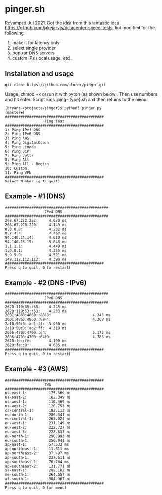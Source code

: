 # pinger.sh
Revamped Jul 2021. Got the idea from this fantastic idea https://github.com/jakejarvis/datacenter-speed-tests, but modified for the following:

1) make it for latency only 
2) select single provider
3) popular DNS servers
4) custom IPs (local usage, etc).

## Installation and usage
``git clone https://github.com/blurer/pinger.git``

Usage, chmod +x or run it with pyton (as shown below). Then use numbers and hit enter. Script runs .ping-{type}.sh and then returns to the menu. 

```
[bryan:~/projects/pinger]$ python3 pinger.py                     (master✱) 
#############################################
                  Ping Test
#############################################
1: Ping IPv4 DNS
2: Ping IPv6 DNS
3: Ping AWS
4: Ping DigitalOcean
5: Ping Linode 
6: Ping GCP
7: Ping Vultr
8: Ping All
9: Ping All - Region
10: Custom
11: Ping VPN
#############################################
Select Number (q to quit) 
```

## Example - #1 (DNS)
```
###############################################
                  IPv4 DNS
###############################################
208.67.222.222:     4.070 ms
208.67.220.220:     4.149 ms
8.8.8.8:            4.232 ms
8.8.4.4:            4.463 ms
94.140.14.14:       4.010 ms
94.140.15.15:       3.848 ms
1.1.1.1:            4.449 ms
1.0.0.1:            4.355 ms
9.9.9.9:            4.521 ms
149.112.112.112:    4.390 ms
#############################################
Press q to quit, 0 to restart) 
```
## Example - #2 (DNS - IPv6)
```
###############################################
                  IPv6 DNS
###############################################
2620:119:35::35:    4.245 ms
2620:119:53::53:    4.233 ms
2001:4860:4860::8888:                   4.343 ms
2001:4860:4860::8844:                   4.368 ms
2a10:50c0::ad1:ff:  3.960 ms
2a10:50c0::ad2:ff:  4.319 ms
2606:4700:4700::64:                     5.172 ms
2606:4700:4700::6400:                   4.788 ms
2620:fe::fe:        4.190 ms
2620:fe::9:         4.605 ms
#############################################
Press q to quit, 0 to restart) 
```

## Example - #3 (AWS)
```
#############################################
                  AWS
#############################################
us-east-1:          175.369 ms
us-east-2:          162.349 ms
us-west-1:          110.469 ms
us-west-2:          126.753 ms
ca-central-1:       182.113 ms
eu-north-1:         280.341 ms
eu-central-1:       265.024 ms
eu-west-1:          231.149 ms
eu-west-2:          222.727 ms
eu-west-3:          228.833 ms
eu-north-1:         290.993 ms
eu-south-1:         256.941 ms
ap-east-1:          57.533 ms
ap-northeast-1:     11.611 ms
ap-northeast-2:     37.497 ms
ap-south-1:         237.611 ms
ap-southeast-1:     76.764 ms
ap-southeast-2:     131.771 ms
sa-east-1:          282.182 ms
me-south-1:         264.557 ms
af-south-1:         384.967 ms
#############################################
Press q to quit, 0 for menu) 
```
